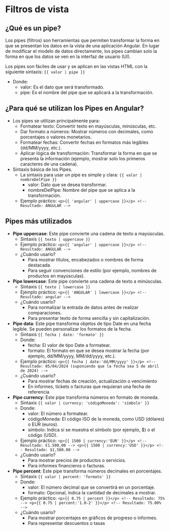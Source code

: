 # Filtros de vista
## ¿Qué es un pipe?
Los pipes (filtros) son herramientas que permiten transformar la forma en que se presentan los datos en la vista de una aplicación Angular. En lugar de modificar el modelo de datos directamente, los pipes cambian solo la forma en que los datos se ven en la interfaz de usuario (UI).

Los pipes son fáciles de usar y se aplican en las vistas HTML con la siguiente sintaxis: `{{ valor | pipe }}`

- Donde:
    - valor: Es el dato que será transformado.
    - pipe: Es el nombre del pipe que se aplicará a la transformación.

## ¿Para qué se utilizan los Pipes en Angular?
- Los pipes se utilizan principalmente para:
    - Formatear texto: Convertir texto en mayúsculas, minúsculas, etc.
    - Dar formato a números: Mostrar números con decimales, como porcentajes o valores monetarios.
    - Formatear fechas: Convertir fechas en formatos más legibles (dd/MM/yyyy, etc.).
    - Aplicar lógica de transformación: Transformar la forma en que se presenta la información (ejemplo, mostrar solo los primeros caracteres de una cadena).
- Sintaxis básica de los Pipes.
    - La sintaxis para usar un pipe es simple y clara: `{{ valor | nombreDelPipe }}`
        - valor: Dato que se desea transformar.
        - nombreDelPipe: Nombre del pipe que se aplica a la transformación.
    - Ejemplo práctico: `<p>{{ 'angular' | uppercase }}</p> <!-- Resultado: ANGULAR -->`

## Pipes más utilizados
- **Pipe uppercase**: Este pipe convierte una cadena de texto a mayúsculas.
    - Sintaxis `{{ texto | uppercase }}`
    - Ejemplo práctico: `<p>{{ 'angular' | uppercase }}</p> <!-- Resultado: ANGULAR -->`
    - ¿Cuándo usarlo?
        - Para mostrar títulos, encabezados o nombres de forma destacada.
        - Para seguir convenciones de estilo (por ejemplo, nombres de productos en mayúsculas).
- **Pipe lowercase**: Este pipe convierte una cadena de texto a minúsculas.
    - Sintaxis `{{ texto | lowercase }}`
    - Ejemplo práctico: `<p>{{ 'ANGULAR' | lowercase }}</p> <!-- Resultado: angular -->`
    - ¿Cuándo usarlo?
        - Para normalizar la entrada de datos antes de realizar comparaciones.
        - Para presentar texto de forma sencilla y sin capitalización.
- **Pipe data**: Este pipe transforma objetos de tipo Date en una fecha legible. Se pueden personalizar los formatos de la fecha.
    - Sintaxis `{{ fecha | date: 'formato' }}`
    - Donde:
        - fecha: El valor de tipo Date a formatear.
        - formato: El formato en que se desea mostrar la fecha (por ejemplo, dd/MM/yyyy, MM/dd/yyyy, etc.).
    - Ejemplo práctico: `<p>{{ fecha | date:'dd/MM/yyyy' }}</p> <!-- Resultado: 05/04/2024 (suponiendo que la fecha sea 5 de abril de 2024) -->`
    - ¿Cuándo usarlo?
        - Para mostrar fechas de creación, actualización o vencimiento
        - En informes, tickets o facturas que requieran una fecha de referencia
- **Pipe currency**: Este pipe transforma números en formato de moneda.
    - Sintaxis `{{ valor | currency: 'códigoMoneda': 'símbolo' }}`
    - Donde:
        - valor: El número a formatear.
        - códigoMoneda: El código ISO de la moneda, como USD (dólares) o EUR (euros).
        - símbolo: Indica si se muestra el símbolo (por ejemplo, $) o el código (USD).
    - Ejemplo práctico: `<p>{{ 1500 | currency:'EUR' }}</p> <!-- Resultado: €1.500,00 --> <p>{{ 1500 | currency:'USD' }}</p> <!-- Resultado: $1,500.00 -->`
    - ¿Cuándo usarlo?
        - Para mostrar precios de productos o servicios.
        - Para informes financieros o facturas.
- **Pipe percent**: Este pipe transforma números decimales en porcentajes.
    - Sintaxis `{{ valor | percent: 'formato' }}`
    - Donde:
        - valor: El número decimal que se convertirá en un porcentaje.
        - formato: Opcional, indica la cantidad de decimales a mostrar.
    - Ejemplo práctico: `<p>{{ 0.75 | percent }}</p> <!-- Resultado: 75% --> <p>{{ 0.75 | percent:'1.0-2' }}</p> <!-- Resultado: 75.00% -->`
    - ¿Cuándo usarlo?
        - Para mostrar porcentajes en gráficos de progreso o informes.
        - Para representar descuentos o tasas

